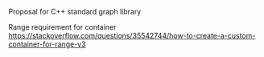 Proposal for C++ standard graph library

Range requirement for container
https://stackoverflow.com/questions/35542744/how-to-create-a-custom-container-for-range-v3
